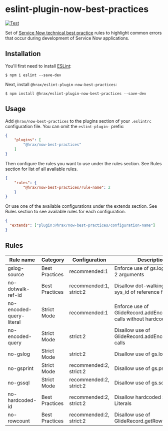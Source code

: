 # eslint-plugin-now-best-practices

[![Test](https://github.com/hrax/eslint-plugin-now-best-practices/actions/workflows/test.yml/badge.svg)](https://github.com/hrax/eslint-plugin-now-best-practices/actions/workflows/test.yml)

Set of [Service Now technical best practice](https://developer.servicenow.com/dev.do#!/guides/orlando/now-platform/tpb-guide/scripting_technical_best_practices) rules to highlight common errors that occur during development of Service Now applications.

## Installation

You'll first need to install [ESLint](http://eslint.org):

```
$ npm i eslint --save-dev
```

Next, install `@hrax/eslint-plugin-now-best-practices`:

```
$ npm install @hrax/eslint-plugin-now-best-practices --save-dev
```

## Usage

Add `@hrax/now-best-practices` to the plugins section of your `.eslintrc` configuration file. You can omit the `eslint-plugin-` prefix:

```json
{
    "plugins": [
        "@hrax/now-best-practices"
    ]
}
```


Then configure the rules you want to use under the rules section. See Rules section for list of all available rules.

```json
{
    "rules": {
        "@hrax/now-best-practices/rule-name": 2
    }
}
```

Or use one of the available configurations under the extends section. See Rules section to see available rules for each configuration.

```json
{
  "extends": ["plugin:@hrax/now-best-practices/configuration-name"]
}
```

## Rules

| Rule name                | Category       | Configuration           | Description | 
| ------------------------ | -------------- | ----------------------- | ----------- |
| gslog-source             | Best Practices | recommended:1           | Enforce use of gs.log calls with 2 arguments
| no-dotwalk-ref-id        | Best Practices | recommended:1, strict:2 | Disallow dot-walking to the sys_id of reference field
| no-encoded-query-literal | Strict Mode    | recommended:1           | Enforce use of GlideRecord.addEncodedQuery calls without hardcoded literals
| no-encoded-query         | Strict Mode    | strict:2                | Disallow use of GlideRecord.addEncodedQuery calls
| no-gslog                 | Strict Mode    | strict:2                | Disallow use of gs.log calls
| no-gsprint               | Strict Mode    | recommended:2, strict:2 | Disallow use of gs.print calls
| no-gssql                 | Strict Mode    | recommended:2, strict:2 | Disallow use of gs.sql calls
| no-hardcoded-id          | Best Practices | recommended:2, strict:2 | Disallow hardcoded Sys ID in Literals
| no-rowcount              | Best Practices | recommended:2, strict:2 | Disallow use of GlideRecord.getRowCount calls



